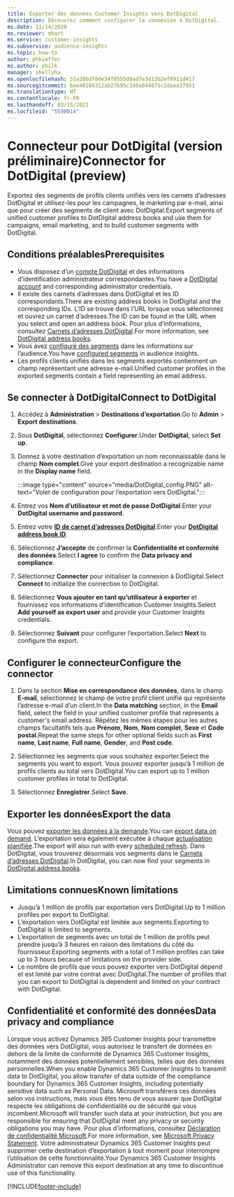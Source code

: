 ```yaml
---
title: Exporter des données Customer Insights vers DotDigital
description: Découvrez comment configurer la connexion à DotDigital.
ms.date: 11/14/2020
ms.reviewer: mhart
ms.service: customer-insights
ms.subservice: audience-insights
ms.topic: how-to
author: phkieffer
ms.author: philk
manager: shellyha
ms.openlocfilehash: 51a28bdf0de34f0555d8ad7e3d13b2ef8911d417
ms.sourcegitcommit: bae40184312ab27b95c140a044875c2daea37951
ms.translationtype: HT
ms.contentlocale: fr-FR
ms.lasthandoff: 03/15/2021
ms.locfileid: "5598014"
---
```

# <a name="connector-for-dotdigital-preview"></a><span data-ttu-id="cdc06-103">Connecteur pour DotDigital (version préliminaire)</span><span class="sxs-lookup"><span data-stu-id="cdc06-103">Connector for DotDigital (preview)</span></span>

<span data-ttu-id="cdc06-104">Exportez des segments de profils clients unifiés vers les carnets d’adresses DotDigital et utilisez-les pour les campagnes, le marketing par e-mail, ainsi que pour créer des segments de client avec DotDigital.</span><span class="sxs-lookup"><span data-stu-id="cdc06-104">Export segments of unified customer profiles to DotDigital address books and use them for campaigns, email marketing, and to build customer segments with DotDigital.</span></span> 

## <a name="prerequisites"></a><span data-ttu-id="cdc06-105">Conditions préalables</span><span class="sxs-lookup"><span data-stu-id="cdc06-105">Prerequisites</span></span>

-   <span data-ttu-id="cdc06-106">Vous disposez d’un [compte DotDigital](https://dotdigital.com/) et des informations d’identification administrateur correspondantes.</span><span class="sxs-lookup"><span data-stu-id="cdc06-106">You have a [DotDigital account](https://dotdigital.com/) and corresponding administrator credentials.</span></span>
-   <span data-ttu-id="cdc06-107">Il existe des carnets d’adresses dans DotDigital et les ID correspondants.</span><span class="sxs-lookup"><span data-stu-id="cdc06-107">There are existing address books in DotDigital and the corresponding IDs.</span></span> <span data-ttu-id="cdc06-108">L’ID se trouve dans l’URL lorsque vous sélectionnez et ouvrez un carnet d’adresses.</span><span class="sxs-lookup"><span data-stu-id="cdc06-108">The ID can be found in the URL when you select and open an address book.</span></span> <span data-ttu-id="cdc06-109">Pour plus d’informations, consultez [Carnets d’adresses DotDigital](https://support.dotdigital.com/hc/articles/212211968-Creating-an-address-book).</span><span class="sxs-lookup"><span data-stu-id="cdc06-109">For more information, see [DotDigital address books](https://support.dotdigital.com/hc/articles/212211968-Creating-an-address-book).</span></span>
-   <span data-ttu-id="cdc06-110">Vous avez [configuré des segments](segments.md) dans les informations sur l’audience.</span><span class="sxs-lookup"><span data-stu-id="cdc06-110">You have [configured segments](segments.md) in audience insights.</span></span>
-   <span data-ttu-id="cdc06-111">Les profils clients unifiés dans les segments exportés contiennent un champ représentant une adresse e-mail.</span><span class="sxs-lookup"><span data-stu-id="cdc06-111">Unified customer profiles in the exported segments contain a field representing an email address.</span></span>

## <a name="connect-to-dotdigital"></a><span data-ttu-id="cdc06-112">Se connecter à DotDigital</span><span class="sxs-lookup"><span data-stu-id="cdc06-112">Connect to DotDigital</span></span>

1. <span data-ttu-id="cdc06-113">Accédez à **Administration** > **Destinations d’exportation**.</span><span class="sxs-lookup"><span data-stu-id="cdc06-113">Go to **Admin** > **Export destinations**.</span></span>

1. <span data-ttu-id="cdc06-114">Sous **DotDigital**, sélectionnez **Configurer**.</span><span class="sxs-lookup"><span data-stu-id="cdc06-114">Under **DotDigital**, select **Set up**.</span></span>

1. <span data-ttu-id="cdc06-115">Donnez à votre destination d’exportation un nom reconnaissable dans le champ **Nom complet**.</span><span class="sxs-lookup"><span data-stu-id="cdc06-115">Give your export destination a recognizable name in the **Display name** field.</span></span>

   :::image type="content" source="media/DotDigital_config.PNG" alt-text="Volet de configuration pour l’exportation vers DotDigital.":::

1. <span data-ttu-id="cdc06-117">Entrez vos **Nom d’utilisateur et mot de passe DotDigital**.</span><span class="sxs-lookup"><span data-stu-id="cdc06-117">Enter your **DotDigital username and password**.</span></span>

1. <span data-ttu-id="cdc06-118">Entrez votre **[ID de carnet d’adresses DotDigital](https://support.dotdigital.com/hc/articles/212211968-Creating-an-address-book)**.</span><span class="sxs-lookup"><span data-stu-id="cdc06-118">Enter your **[DotDigital address book ID](https://support.dotdigital.com/hc/articles/212211968-Creating-an-address-book)**.</span></span>

1. <span data-ttu-id="cdc06-119">Sélectionnez **J’accepte** de confirmer la **Confidentialité et conformité des données**.</span><span class="sxs-lookup"><span data-stu-id="cdc06-119">Select **I agree** to confirm the **Data privacy and compliance**.</span></span>

1. <span data-ttu-id="cdc06-120">Sélectionnez **Connecter** pour initialiser la connexion à DotDigital.</span><span class="sxs-lookup"><span data-stu-id="cdc06-120">Select **Connect** to initialize the connection to DotDigital.</span></span>

1. <span data-ttu-id="cdc06-121">Sélectionnez **Vous ajouter en tant qu’utilisateur à exporter** et fournissez vos informations d’identification Customer Insights.</span><span class="sxs-lookup"><span data-stu-id="cdc06-121">Select **Add yourself as export user** and provide your Customer Insights credentials.</span></span>

1. <span data-ttu-id="cdc06-122">Sélectionnez **Suivant** pour configurer l’exportation.</span><span class="sxs-lookup"><span data-stu-id="cdc06-122">Select **Next** to configure the export.</span></span>

## <a name="configure-the-connector"></a><span data-ttu-id="cdc06-123">Configurer le connecteur</span><span class="sxs-lookup"><span data-stu-id="cdc06-123">Configure the connector</span></span>

1. <span data-ttu-id="cdc06-124">Dans la section **Mise en correspondance des données**, dans le champ **E-mail**, sélectionnez le champ de votre profil client unifié qui représente l’adresse e-mail d’un client.</span><span class="sxs-lookup"><span data-stu-id="cdc06-124">In the **Data matching** section, in the **Email** field, select the field in your unified customer profile that represents a customer's email address.</span></span> <span data-ttu-id="cdc06-125">Répétez les mêmes étapes pour les autres champs facultatifs tels que **Prénom**, **Nom**, **Nom complet**, **Sexe** et **Code postal**.</span><span class="sxs-lookup"><span data-stu-id="cdc06-125">Repeat the same steps for other optional fields such as **First name**, **Last name**, **Full name**, **Gender**, and **Post code**.</span></span>

1. <span data-ttu-id="cdc06-126">Sélectionnez les segments que vous souhaitez exporter.</span><span class="sxs-lookup"><span data-stu-id="cdc06-126">Select the segments you want to export.</span></span> <span data-ttu-id="cdc06-127">Vous pouvez exporter jusqu’à 1 million de profils clients au total vers DotDigital.</span><span class="sxs-lookup"><span data-stu-id="cdc06-127">You can export up to 1 million customer profiles in total to DotDigital.</span></span>

1. <span data-ttu-id="cdc06-128">Sélectionnez **Enregistrer**.</span><span class="sxs-lookup"><span data-stu-id="cdc06-128">Select **Save**.</span></span>

## <a name="export-the-data"></a><span data-ttu-id="cdc06-129">Exporter les données</span><span class="sxs-lookup"><span data-stu-id="cdc06-129">Export the data</span></span>

<span data-ttu-id="cdc06-130">Vous pouvez [exporter les données à la demande](export-destinations.md).</span><span class="sxs-lookup"><span data-stu-id="cdc06-130">You can [export data on demand](export-destinations.md).</span></span> <span data-ttu-id="cdc06-131">L’exportation sera également exécutée à chaque [actualisation planifiée](system.md#schedule-tab).</span><span class="sxs-lookup"><span data-stu-id="cdc06-131">The export will also run with every [scheduled refresh](system.md#schedule-tab).</span></span> <span data-ttu-id="cdc06-132">Dans DotDigital, vous trouverez désormais vos segments dans le [Carnets d’adresses DotDigital](https://support.dotdigital.com/hc/articles/212211968-Creating-an-address-book).</span><span class="sxs-lookup"><span data-stu-id="cdc06-132">In DotDigital, you can now find your segments in [DotDigital address books](https://support.dotdigital.com/hc/articles/212211968-Creating-an-address-book).</span></span>

## <a name="known-limitations"></a><span data-ttu-id="cdc06-133">Limitations connues</span><span class="sxs-lookup"><span data-stu-id="cdc06-133">Known limitations</span></span>

- <span data-ttu-id="cdc06-134">Jusqu’à 1 million de profils par exportation vers DotDigital.</span><span class="sxs-lookup"><span data-stu-id="cdc06-134">Up to 1 million profiles per export to DotDigital.</span></span>
- <span data-ttu-id="cdc06-135">L’exportation vers DotDigital est limitée aux segments.</span><span class="sxs-lookup"><span data-stu-id="cdc06-135">Exporting to DotDigital is limited to segments.</span></span>
- <span data-ttu-id="cdc06-136">L’exportation de segments avec un total de 1 million de profils peut prendre jusqu’à 3 heures en raison des limitations du côté du fournisseur.</span><span class="sxs-lookup"><span data-stu-id="cdc06-136">Exporting segments with a total of 1 million profiles can take up to 3 hours because of limitations on the provider side.</span></span> 
- <span data-ttu-id="cdc06-137">Le nombre de profils que vous pouvez exporter vers DotDigital dépend et est limité par votre contrat avec DotDigital.</span><span class="sxs-lookup"><span data-stu-id="cdc06-137">The number of profiles that you can export to DotDigital is dependent and limited on your contract with DotDigital.</span></span>

## <a name="data-privacy-and-compliance"></a><span data-ttu-id="cdc06-138">Confidentialité et conformité des données</span><span class="sxs-lookup"><span data-stu-id="cdc06-138">Data privacy and compliance</span></span>

<span data-ttu-id="cdc06-139">Lorsque vous activez Dynamics 365 Customer Insights pour transmettre des données vers DotDigital, vous autorisez le transfert de données en dehors de la limite de conformité de Dynamics 365 Customer Insights, notamment des données potentiellement sensibles, telles que des données personnelles.</span><span class="sxs-lookup"><span data-stu-id="cdc06-139">When you enable Dynamics 365 Customer Insights to transmit data to DotDigital, you allow transfer of data outside of the compliance boundary for Dynamics 365 Customer Insights, including potentially sensitive data such as Personal Data.</span></span> <span data-ttu-id="cdc06-140">Microsoft transférera ces données selon vos instructions, mais vous êtes tenu de vous assurer que DotDigital respecte les obligations de confidentialité ou de sécurité qui vous incombent.</span><span class="sxs-lookup"><span data-stu-id="cdc06-140">Microsoft will transfer such data at your instruction, but you are responsible for ensuring that DotDigital meet any privacy or security obligations you may have.</span></span> <span data-ttu-id="cdc06-141">Pour plus d’informations, consultez [Déclaration de confidentialité Microsoft](https://go.microsoft.com/fwlink/?linkid=396732).</span><span class="sxs-lookup"><span data-stu-id="cdc06-141">For more information, see [Microsoft Privacy Statement](https://go.microsoft.com/fwlink/?linkid=396732).</span></span>
<span data-ttu-id="cdc06-142">Votre administrateur Dynamics 365 Customer Insights peut supprimer cette destination d’exportation à tout moment pour interrompre l’utilisation de cette fonctionnalité.</span><span class="sxs-lookup"><span data-stu-id="cdc06-142">Your Dynamics 365 Customer Insights Administrator can remove this export destination at any time to discontinue use of this functionality.</span></span>


[!INCLUDE[footer-include](../includes/footer-banner.md)]